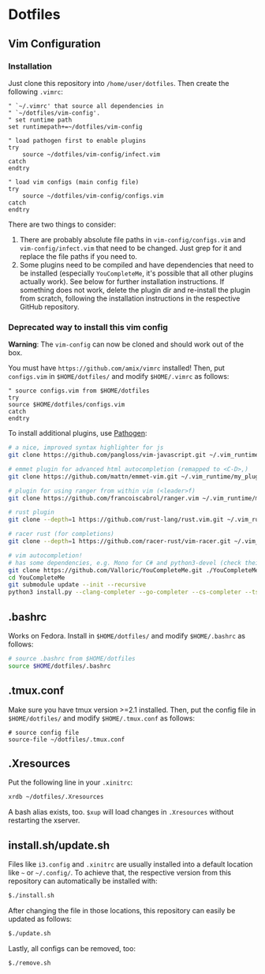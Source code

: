 # Dotfiles

## Vim Configuration

### Installation

Just clone this repository into `/home/user/dotfiles`. Then create the following `.vimrc`:

```vim
" `~/.vimrc' that source all dependencies in
" `~/dotfiles/vim-config'.
" set runtime path
set runtimepath+=~/dotfiles/vim-config

" load pathogen first to enable plugins
try
    source ~/dotfiles/vim-config/infect.vim
catch
endtry

" load vim configs (main config file)
try
    source ~/dotfiles/vim-config/configs.vim
catch
endtry
```

There are two things to consider:
1. There are probably absolute file paths in `vim-config/configs.vim` and `vim-config/infect.vim` that need to be changed. Just grep for it and replace the file paths if you need to.
2. Some plugins  need to be compiled and have dependencies that need to be installed (especially `YouCompleteMe`, it's possible that all other plugins actually work). See below for further installation instructions. If something does not work, delete the plugin dir and re-install the plugin from scratch, following the installation instructions in the respective GitHub repository.

### Deprecated way to install this vim config

**Warning**: The `vim-config` can now be cloned and should work out of the box.

You must have `https://github.com/amix/vimrc` installed! Then, put `configs.vim` in `$HOME/dotfiles/` and modify `$HOME/.vimrc` as follows:

```vim
" source configs.vim from $HOME/dotfiles
try
source $HOME/dotfiles/configs.vim
catch
endtry
```

To install additional plugins, use [Pathogen](https://github.com/tpope/vim-pathogen):

```bash
# a nice, improved syntax highlighter for js
git clone https://github.com/pangloss/vim-javascript.git ~/.vim_runtime/my_plugins/vim-javascript

# emmet plugin for advanced html autocompletion (remapped to <C-D>,)
git clone https://github.com/mattn/emmet-vim.git ~/.vim_runtime/my_plugins/emmet-vim

# plugin for using ranger from within vim (<leader>f)
git clone https://github.com/francoiscabrol/ranger.vim ~/.vim_runtime/my_plugins/vim-ranger

# rust plugin
git clone --depth=1 https://github.com/rust-lang/rust.vim.git ~/.vim_runtime/my_plugins/rust.vim

# racer rust (for completions)
git clone --depth=1 https://github.com/racer-rust/vim-racer.git ~/.vim_runtime/my_plugins/vim-racer

# vim autocompletion!
# has some dependencies, e.g. Mono for C# and python3-devel (check their documentation)
git clone https://github.com/Valloric/YouCompleteMe.git ./YouCompleteMe
cd YouCompleteMe
git submodule update --init --recursive
python3 install.py --clang-completer --go-completer --cs-completer --ts-completer --rust-completer
```

## .bashrc
Works on Fedora. Install in `$HOME/dotfiles/` and modify `$HOME/.bashrc` as follows:

```bash
# source .bashrc from $HOME/dotfiles
source $HOME/dotfiles/.bashrc
```

## .tmux.conf
Make sure you have tmux version >=2.1 installed. Then, put the config file in `$HOME/dotfiles/` and modify `$HOME/.tmux.conf` as follows:

```tmux
# source config file
source-file ~/dotfiles/.tmux.conf
```

## .Xresources
Put the following line in your `.xinitrc`:
```bash
xrdb ~/dotfiles/.Xresources
```
A bash alias exists, too. `$xup` will load changes in `.Xresources` without restarting the xserver.

## install.sh/update.sh
Files like `i3.config` and `.xinitrc` are usually installed into a default location like `~` or `~/.config/`. To achieve that, the respective version from this repository can automatically be installed with:

```bash
$./install.sh
```

After changing the file in those locations, this repository can easily be updated as follows:

```bash
$./update.sh
```

Lastly, all configs can be removed, too:

```bash
$./remove.sh
```
